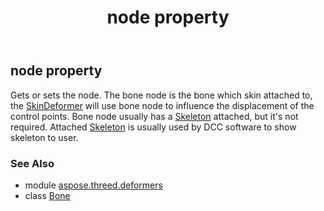 ﻿---
title: node property
second_title: Aspose.3D for Python via .NET API References
description: 
type: docs
weight: 110
url: /python-net/aspose.threed.deformers/bone/node/
is_root: false
---

## node property


Gets or sets the node. The bone node is the bone which skin attached to, the [SkinDeformer](/3d/python-net/aspose.threed.deformers/skindeformer) will use bone node to influence the displacement of the control points.
            Bone node usually has a [Skeleton](/3d/python-net/aspose.threed.entities/skeleton) attached, but it's not required.
            Attached [Skeleton](/3d/python-net/aspose.threed.entities/skeleton) is usually used by DCC software to show skeleton to user.

### See Also
* module [aspose.threed.deformers](../../)
* class [Bone](/3d/python-net/aspose.threed.deformers/bone)
